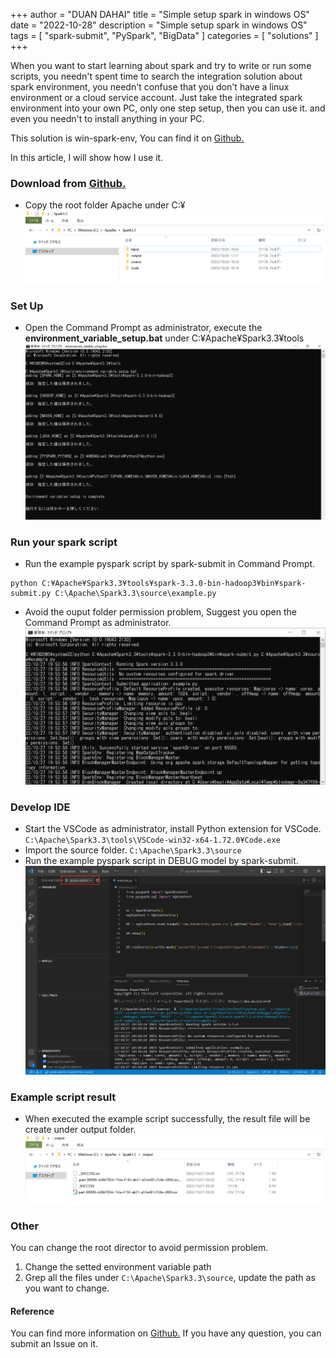 +++
author = "DUAN DAHAI"
title = "Simple setup spark in windows OS"
date = "2022-10-28"
description = "Simple setup spark in windows OS"
tags = [
    "spark-submit",
    "PySpark",
    "BigData"
]
categories = [
    "solutions"
]
+++

When you want to start learning about spark and try to write or run some scripts,
you needn't spent time to search the integration solution about spark environment,
you needn't confuse that you don't have a linux environment or a cloud service account.
Just take the integrated spark environment into your own PC, only one step setup, then you can use it.
and even you needn't to install anything in your PC.

This solution is win-spark-env, You can find it on <a href="https://github.com/vekee/win-spark-env" >Github.</a>

In this article, I will show how I use it.

### Download from <a href="https://github.com/vekee/win-spark-env" >Github.</a>

- Copy the root folder Apache under C:¥
![save](20221028-run-spark-in-windows-1.png)


### Set Up
- Open the Command Prompt as administrator, execute the __environment_variable_setup.bat__  under C:¥Apache¥Spark3.3¥tools
![run](20221028-run-spark-in-windows-3.png)

### Run your spark script
- Run the example pyspark script by spark-submit in Command Prompt.
```
python C:¥Apache¥Spark3.3¥tools¥spark-3.3.0-bin-hadoop3¥bin¥spark-submit.py C:\Apache\Spark3.3\source\example.py
```
- Avoid the ouput folder permission problem, Suggest you open the Command Prompt as administrator.
![run](20221028-run-spark-in-windows-5.png)

### Develop IDE
- Start the VSCode as administrator, install Python extension for VSCode.
`
C:\Apache\Spark3.3\tools\VSCode-win32-x64-1.72.0¥Code.exe
`
- Import the source folder.
`
C:\Apache\Spark3.3\source
`
- Run the example pyspark script in DEBUG model by spark-submit.
![run](20221028-run-spark-in-windows-6.png)

### Example script result
- When executed the example script successfully, the result file will be create under output folder.
![run](20221028-run-spark-in-windows-7.png)

### Other
You can change the root director to avoid permission problem.
1. Change the setted environment variable path
2. Grep all the files under `C:\Apache\Spark3.3\source`, update the path as you want to change.

#### Reference
You can find more information on <a href="https://github.com/vekee/win-spark-env" >Github.</a> If you have any question, you can submit an Issue on it.